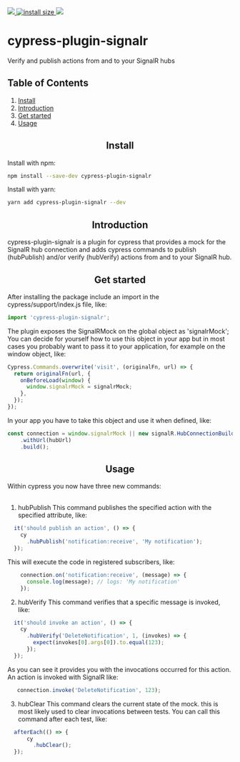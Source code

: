 <div>
    <a href="https://npmcharts.com/compare/webpack?minimal=true">
        <img src="https://img.shields.io/npm/dm/cypress-plugin-signalr.svg">
    </a>
    <a href="https://packagephobia.now.sh/result?p=webpack">
        <img src="https://packagephobia.now.sh/badge?p=cypress-plugin-signalr" alt="install size">
    </a>
    <a href="https://github.com/webpack/webpack/graphs/contributors">
        <img src="https://img.shields.io/github/contributors/basslagter/cypress-plugin-signalr.svg">
    </a>
</div>
	
<h1>cypress-plugin-signalr</h1>
<p>Verify and publish actions from and to your SignalR hubs</p>

## Table of Contents

1. [Install](#install)
2. [Introduction](#introduction)
3. [Get started](#get-started)
4. [Usage](#usage)

<h2 align="center">Install</h2>

Install with npm:

```bash
npm install --save-dev cypress-plugin-signalr
```

Install with yarn:

```bash
yarn add cypress-plugin-signalr --dev
```

<h2 align="center">Introduction</h2>

cypress-plugin-signalr is a plugin for cypress that provides a mock for the SignalR hub connection
and adds cypress commands to publish (hubPublish) and/or verify (hubVerify) actions from and to your
SignalR hub.

<h2 align="center">Get started</h2>

After installing the package include an import in the cypress/support/index.js file, like:
```javascript
import 'cypress-plugin-signalr';
```
The plugin exposes the SignalRMock on the global object as 'signalrMock';
You can decide for yourself how to use this object in your app but in most cases you probably
want to pass it to your application, for example on the window object, like:

```javascript
Cypress.Commands.overwrite('visit', (originalFn, url) => {
  return originalFn(url, {
    onBeforeLoad(window) {
      window.signalrMock = signalrMock;
    },
  });
});
```
In your app you have to take this object and use it when defined, like:

```javascript
const connection = window.signalrMock || new signalR.HubConnectionBuilder()
    .withUrl(hubUrl)
    .build();
```

<h2 align="center">Usage</h2>

Within cypress you now have three new commands:
<br/><br/>
1. hubPublish
This command publishes the specified action with the specified attribute, like:

```javascript
  it('should publish an action', () => {
    cy
      .hubPublish('notification:receive', 'My notification');
  });
```

This will execute the code in registered subscribers, like:

```javascript
    connection.on('notification:receive', (message) => {
      console.log(message); // logs: 'My notification'
    });
```

2. hubVerify
This command verifies that a specific message is invoked, like:

```javascript
  it('should invoke an action', () => {
    cy
      .hubVerify('DeleteNotification', 1, (invokes) => {
        expect(invokes[0].args[0]).to.equal(123);
      });
  });
```
As you can see it provides you with the invocations occurred for this action.
An action is invoked with SignalR like:

```javascript
   connection.invoke('DeleteNotification', 123);
```

3. hubClear
This command clears the current state of the mock. this is most likely used to clear invocations between tests.
You can call this command after each test, like:

```javascript
  afterEach(() => {
      cy
        .hubClear();
  });
```
